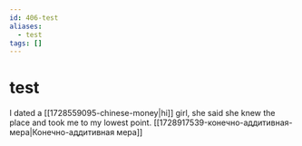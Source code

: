 ```yaml
---
id: 406-test
aliases:
  - test
tags: []
---
```

# test
I dated a [[1728559095-chinese-money|hi]] girl, she said she knew the place and took me to my lowest point.
[[1728917539-конечно-аддитивная-мера|Конечно-аддитивная мера]]

